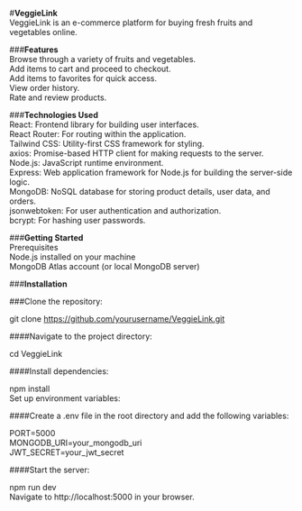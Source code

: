 #**VeggieLink**  
VeggieLink is an e-commerce platform for buying fresh fruits and vegetables online.

###**Features**  
Browse through a variety of fruits and vegetables.  
Add items to cart and proceed to checkout.  
Add items to favorites for quick access.  
View order history.  
Rate and review products.  

###**Technologies Used**  
React: Frontend library for building user interfaces.  
React Router: For routing within the application.  
Tailwind CSS: Utility-first CSS framework for styling.  
axios: Promise-based HTTP client for making requests to the server.  
Node.js: JavaScript runtime environment.  
Express: Web application framework for Node.js for building the server-side logic.  
MongoDB: NoSQL database for storing product details, user data, and orders.  
jsonwebtoken: For user authentication and authorization.  
bcrypt: For hashing user passwords.  

###**Getting Started**  
Prerequisites  
Node.js installed on your machine  
MongoDB Atlas account (or local MongoDB server)  

###**Installation**  

###Clone the repository:   

git clone https://github.com/yourusername/VeggieLink.git  

####Navigate to the project directory:  

cd VeggieLink  

####Install dependencies:  

npm install  
Set up environment variables:  

####Create a .env file in the root directory and add the following variables:  

PORT=5000  
MONGODB_URI=your_mongodb_uri  
JWT_SECRET=your_jwt_secret 

####Start the server:  

npm run dev  
Navigate to http://localhost:5000 in your browser.  
